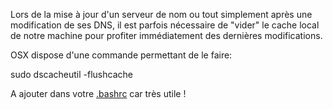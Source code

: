 
Lors de la mise à jour d'un serveur de nom ou tout simplement après une modification de ses DNS, il est parfois nécessaire de "vider" le cache local de notre machine pour profiter immédiatement des dernières modifications.

OSX dispose d'une commande permettant de le faire:

<div class="codecolorer-container bash vibrant" style="overflow:auto;white-space:nowrap;width:100%;">
  <div class="bash codecolorer">
    <span class="kw2">sudo</span> dscacheutil <span class="re5">-flushcache</span>
  </div>
</div>

A ajouter dans votre <a title="Personnaliser son terminal" href="http://www.elao.org/mac-os/terminal/personnaliser-son-terminal-sous-mac-osx-configuration-avancee.html" target="_blank">.bashrc</a> car très utile !